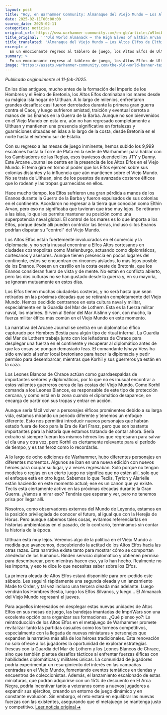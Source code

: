 ```yaml
---
layout: post
title: "Hoy, en Warhammer Community: Almanaque del Viejo Mundo – Los Altos Elfos de Elthin Arvan - Comunidad Warhammer"
date: 2025-02-11T00:00:00
source_date: 2025-02-11
categories: noticias
original_url: https://www.warhammer-community.com/en-gb/articles/u9lmibri/old-world-almanack-the-high-elves-of-elthin-arvan/
title_original: '''Old World Almanack – The High Elves of Elthin Arvan - Warhammer Community'''
title_translated: "Almanaque del Viejo Mundo – Los Altos Elfos de Elthin Arvan - Comunidad Warhammer"
excerpt: >
  En un emocionante regreso al tablero de juego, los Altos Elfos de Ulthuan se preparan para reafirmar su influencia en el Viejo Mundo. Aunque su presencia en el continente es limitada, sus fortalezas costeras y su dominio naval siguen siendo formidables. Este nuevo Arcane Journal explora cómo los Elfos mantienen su poder a través del comercio y la diplomacia, mientras se enfrentan a desafíos como el secuestro de un diplomático por parte de Hombres Bestia. Con la ayuda de la Guardia del Mar de Lothern y los valientes Leones Blancos de Chrace, los Altos Elfos están listos para proteger sus intereses y desvelar nuevas historias en este fascinante universo.
summary: >
  En un emocionante regreso al tablero de juego, los Altos Elfos de Ulthuan se preparan para reafirmar su influencia en el Viejo Mundo. Aunque su presencia en el continente es limitada, sus fortalezas costeras y su dominio naval siguen siendo formidables. Este nuevo Arcane Journal explora cómo los Elfos mantienen su poder a través del comercio y la diplomacia, mientras se enfrentan a desafíos como el secuestro de un diplomático por parte de Hombres Bestia. Con la ayuda de la Guardia del Mar de Lothern y los valientes Leones Blancos de Chrace, los Altos Elfos están listos para proteger sus intereses y desvelar nuevas historias en este fascinante universo.
image: "https://assets.warhammer-community.com/the-old-world-banner-test.jpg"
---
```


*Publicado originalmente el 11-feb-2025.*

En los días antiguos, mucho antes de la formación del Imperio de los Hombres y el Reino de Bretonia, los Altos Elfos dominaban los mares desde su mágica isla hogar de Ulthuan. A lo largo de milenios, enfrentaron grandes desafíos: casi fueron derrotados durante la primera gran guerra contra el Caos, y luego sufrieron amistad, traición y eventual derrota a manos de los Enanos en la Guerra de la Barba. Aunque no son bienvenidos en el Viejo Mundo en esta era, aún no han regresado completamente a Ulthuan y mantienen una presencia significativa en fortalezas y guarniciones situadas en islas a lo largo de la costa, desde Bretonia en el norte hasta el extremo sur de Estalia.

Con su regreso a las mesas de juego inminente, hemos subido los 9,999 escalones hasta la Torre de Plata en la sede de Warhammer para hablar con los Cambiadores de las Reglas, esos traviesos duendecillos JTY y Danny. Este Arcane Journal se centra en la presencia de los Altos Elfos en el Viejo Mundo. El tema gira en torno al poder que los Elfos ejercen sobre sus colonias distantes y la influencia que aún mantienen sobre el Viejo Mundo. No se trata de Ulthuan, sino de los puestos de avanzada costeros élficos que lo rodean y las tropas guarnecidas en ellos.

Hace mucho tiempo, los Elfos sufrieron una gran pérdida a manos de los Enanos durante la Guerra de la Barba y fueron expulsados de sus colonias en el continente. Acordaron no regresar a la tierra que conocían como Elthin Arvan, pero eso no significaba que tuvieran que irse muy lejos. Se retiraron a las islas, lo que les permite mantener su posición como una superpotencia naval global. El control de los mares es lo que importa a los Elfos, porque desde allí pueden controlar las tierras, incluso si los Enanos podrían disputar su "control" del Viejo Mundo.

Los Altos Elfos están fuertemente involucrados en el comercio y la diplomacia, y no sería inusual encontrar a Elfos Altos cortesanos en ciudades cosmopolitas como Marienburgo, actuando como diplomáticos, cortesanos y asesores. Aunque tienen presencia en pocos lugares del continente, estos se encuentran en rincones aislados, lo más lejos posible de los Enanos. Poseen un castillo en la costa oeste de Bretonia, que los Enanos consideran fuera de vista y de mente. No están en conflicto abierto, pero las dos culturas no se han gustado desde la guerra y, en su mayoría, se ignoran mutuamente en estos días.

Los Elfos tienen muchas ciudadelas costeras, y no será hasta que sean retirados en las próximas décadas que se retirarán completamente del Viejo Mundo. Hemos decidido centrarnos en esta cultura naval y militar, especialmente en la Guardia del Mar de Lothern. Esta es la fuerza militar naval, los marines. Sirven al Señor del Mar Aislinn y son, con mucho, la fuerza militar élfica más común en el Viejo Mundo en este momento.

La narrativa del Arcane Journal se centra en un diplomático élfico capturado por Hombres Bestia para algún tipo de ritual infernal. La Guardia del Mar de Lothern trabaja junto con los leñadores de Chrace para desplegar una fuerza en el continente y recuperar al diplomático antes de que las cosas se pongan demasiado feas. El comandante Ishaya Vess ha sido enviado al señor local bretoniano para hacer la diplomacia y pedir permiso para desembarcar, mientras que Korhil y sus guerreros ya están en la caza.

Los Leones Blancos de Chrace actúan como guardaespaldas de importantes señores y diplomáticos, por lo que no es inusual encontrar a estos valientes guerreros cerca de las costas del Viejo Mundo. Como Korhil comanda a los Leones Blancos, es responsable de este tipo de protección cercana, y como está en la zona cuando el diplomático desaparece, se encarga de partir con sus tropas y entrar en acción.

Aunque sería fácil volver a personajes élficos prominentes debido a su larga vida, estamos mirando un período diferente y tenemos un enfoque diferente. Esto nos permitirá introducir nuevos personajes que habrán estado fuera de foco para la Era de Karl Franz, pero que son bastante importantes para la historia que estamos tratando de contar ahora. Sería extraño si siempre fueran los mismos héroes los que regresaran para salvar el día una y otra vez, pero Korhil es ciertamente relevante para el período de tiempo, y es tan feroz como lo recordarás.

A lo largo de ocho ediciones de Warhammer, hubo diferentes personajes en diferentes momentos. Algunos se iban en una nueva edición con nuevos héroes para ocupar su lugar, y a veces regresaban. Solo porque no tengan modelos o reglas en un cierto juego no significa que no estén allí, solo que el enfoque está en otro lugar. Sabemos lo que Teclis, Tyrion y Alarielle están haciendo en este momento actual; ese es un canon que ya existe. Teclis está ciertamente activo en las próximas décadas durante la Gran Guerra. ¿Vamos a mirar eso? Tendrás que esperar y ver, pero no tenemos prisa por llegar allí.

Nosotros, como observadores externos del Mundo de Leyenda, estamos en la posición privilegiada de conocer el futuro, al igual que con la Herejía de Horus. Pero aunque sabemos tales cosas, evitamos referenciarlas en historias ambientadas en el pasado, de lo contrario, terminamos sin contar la historia de la época.

Ulthuan está muy lejos. Veremos algo de la política en el Viejo Mundo a medida que avancemos, descubriendo la actitud de los Altos Elfos hacia las otras razas. Esta narrativa existe tanto para mostrar cómo se comportan alrededor de los humanos. Rinden servicio diplomático y obtienen permiso para desembarcar, pero mientras hacen eso, ya lo han hecho. Realmente no les importa, y eso te dice lo que necesitas saber sobre los Elfos.

La primera oleada de Altos Elfos estará disponible para pre-pedido este sábado. Les seguirá rápidamente una segunda oleada y un lanzamiento Made to Order, y tal vez incluso una tercera oleada más adelante. Luego vendrán los Hombres Bestia, luego los Elfos Silvanos, y luego... El Almanack del Viejo Mundo regresará el jueves.

Para aquellos interesados en desplegar estas nuevas unidades de Altos Elfos en sus mesas de juego, las bandejas imantadas de ImpriWars son una excelente opción para organizar sus formaciones.
¿Qué pienso yo?: La reintroducción de los Altos Elfos en el metajuego de Warhammer promete revitalizar tanto las partidas casuales como los torneos competitivos, especialmente con la llegada de nuevas miniaturas y personajes que expanden la narrativa más allá de los héroes tradicionales. Esta renovación no solo ofrece a los jugadores la oportunidad de explorar estrategias frescas con la Guardia del Mar de Lothern y los Leones Blancos de Chrace, sino que también plantea desafíos tácticos al enfrentar fuerzas élficas con habilidades diplomáticas y militares únicas. La comunidad de jugadores podría experimentar un resurgimiento del interés en las campañas centradas en el Viejo Mundo, fomentando eventos temáticos en tiendas y encuentros de coleccionistas. Además, el lanzamiento escalonado de estas miniaturas, que podrán adquirirse con un 15% de descuento en El Arca Negra, podría incentivar tanto a veteranos como a nuevos jugadores a expandir sus ejércitos, creando un entorno de juego dinámico y en constante evolución. Sin embargo, el reto estará en equilibrar las nuevas fuerzas con las existentes, asegurando que el metajuego se mantenga justo y competitivo.
[Leer noticia original ➜](https://www.warhammer-community.com/en-gb/articles/u9lmibri/old-world-almanack-the-high-elves-of-elthin-arvan/)
